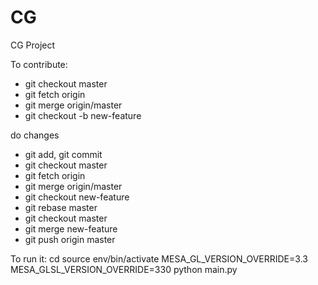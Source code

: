 # CG
CG Project

To contribute: 

- git checkout master
- git fetch origin
- git merge origin/master
- git checkout -b new-feature

do changes

- git add, git commit
- git checkout master
- git fetch origin
- git merge origin/master
- git checkout new-feature
- git rebase master
- git checkout master
- git merge new-feature
- git push origin master

To run it:
cd <project-folder>
source env/bin/activate
MESA_GL_VERSION_OVERRIDE=3.3 MESA_GLSL_VERSION_OVERRIDE=330 python main.py
